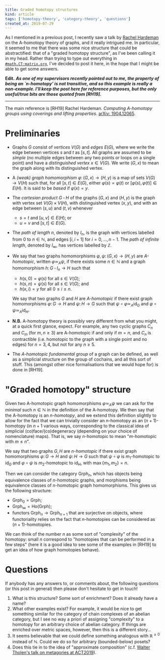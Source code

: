 ```yaml
---
title: Graded homotopy structures
kind: article
tags: ['homotopy-theory', 'category-theory', 'questions']
created_at: 2019-07-29
---
```


As I mentioned in a previous post, I recently saw a talk by [Rachel Hardeman](http://math.ucalgary.ca/math_unitis/profiles/1-7046986) on the A-homotopy theory of graphs, and it really intrigued me. In particular, it seemed to me that there was some nice structure that could be abstractified: that of a "graded homotopy structure", as I've been calling it in my head. Rather than trying to type out everything in [`#math.CT:matrix.org`](https://www.matrix.to/#/#math.CT:matrix.org), I've decided to post it here, in the hope that I might be able to get some answers.

<!-- more -->

**Edit.** _**As one of my supervisors recently pointed out to me, the property of being an `$n$-homotopy' is not transitive, and so this example is really a non-example. I'll keep the post here for reference purposes, but the only useful/true bits are those quoted from \[RH19\].**_

---

The main reference is \[RH19\] Rachel Hardeman. _Computing A-homotopy groups using coverings and lifting properties_. [arXiv: 1904.12065](https://arxiv.org/abs/1904.12065).

# Preliminaries

- Graphs $G$ consist of _vertices_ $V(G)$ and _edges_ $E(G)$, where we write the edge between vertices $s$ and $t$ as $[s,t]$. All graphs are assumed to be _simple_ (no multiple edges between any two points or loops on a single point) and have a _distinguished vertex_ $x\in V(G)$. We write $(G,x)$ to mean the graph along with its distinguished vertex.
- A _(weak) graph homomorphism_ $\varphi\colon (G,x)\to(H,y)$ is a map of sets $V(G)\to V(H)$ such that, for all $[s,t]\in E(G)$, either $\varphi(s)=\varphi(t)$ or $[\varphi(s),\varphi(t)]\in E(H)$. It is said to be _based_ if $\varphi(x)=y$.
- The _cartesian product_ $G\mathbin{\square} H$ of the graphs $(G,x)$ and $(H,y)$ is the graph with vertex set $V(G)\times V(H)$, with distinguished vertex $(x,y)$, and with an edge between $(s,u)$ and $(t,v)$ whenever
    + $s=t$ and $[u,v]\in E(H)$; or
    + $u=v$ and $[s,t]\in E(G)$.
- The _path of length $n$_, denoted by $I_n$, is the graph with vertices labelled from $0$ to $n\in\mathbb{N}$, and edges $[i,i+1]$ for $i=0,\ldots,n-1$. The _path of infinite length_, denoted by $I_\infty$, has vertices labelled by $\mathbb{Z}$.
- We say that two graphs homomorphisms $\varphi,\psi\colon(G,x)\to(H,y)$ are _A-homotopic_, written $\varphi\simeq_A\psi$, if there exists some $n\in\mathbb{N}$ and a graph homomorphism $h\colon G\mathbin{\square} I_n\to H$ such that
    + $h(s,0) = \varphi(s)$ for all $s\in V(G)$;
    + $h(s,n) = \psi(s)$ for all $s\in V(G)$; and
    + $h(x,i)=y$ for all $0\leqslant i\leqslant n$.
    
    We say that two graphs $G$ and $H$ are _A-homotopic_ if there exist graph homomorphisms $\varphi\colon G\to H$ and $\psi\colon H\to G$ such that $\psi\circ\varphi\simeq_A\operatorname{id}_G$ and $\varphi\circ\psi\simeq_A\operatorname{id}_H$.
- **N.B.** A-homotopy theory is possibly very different from what you might, at a quick first glance, expect. For example, any two cyclic graphs $C_n$ and $C_m$ (for $m,n\geqslant 3$) are A-homotopic if and only if $m=n$, and $C_n$ is contractible (i.e. homotopic to the graph with a single point and no edges) for $n=3,4$, but not for any $n\geqslant 5$.
- The _A-homotopic fundamental group_ of a graph can be defined, as well as a simplicial structure on the group of cochains, and all this sort of stuff. This (amongst other nice formalisations that we would hope for) is done in \[RH19\].

# "Graded homotopy" structure

Given two A-homotopic graph homomorphisms $\varphi\simeq_A\psi$ we can ask for the _minimal_ such $n\in\mathbb{N}$ in the definition of the A-homotopy. We then say that the A-homotopy is an _$n$-homotopy_, and we extend this definition slightly to allow for the fact that we can trivially consider an $n$-homotopy as an $(n+1)$-homotopy (in $n+1$ various ways, corresponding to the classical idea of simplicial (co)face/(co)degeneracy (depending on your choice of nomenclature) maps). That is, we say $n$-homotopic to mean "$m$-homotopic with $m\leqslant n$".

We say that two graphs $G,H$ are _$n$-homotopic_ if there exist graph homomorphisms $\varphi\colon G\to H$ and $\psi\colon H\to G$ such that $\psi\circ\varphi$ is $m_1$-homotopic to $\operatorname{id}_G$ and $\varphi\circ\psi$ is $m_2$-homotopic to $\operatorname{id}_H$, with $\operatorname{max}\{m_1,m_2\}=n$.

Then we can consider the category $\mathsf{Grph}_n$, which has objects being equivalence classes of $n$-homotopic graphs, and morphisms being equivalence classes of $n$-homotopic graph homomorphisms. This gives us the following structure:

- $\mathsf{Grph}_0 = \mathsf{Grph}$;
- $\mathsf{Grph}_\infty = \mathrm{Ho}(\mathsf{Grph})$;
- functors $\mathsf{Grph}_n \to \mathsf{Grph}_{n+1}$ that are surjective on objects, where functoriality relies on the fact that $n$-homotopies can be considered as $(n+1)$-homotopies.

We can think of the number $n$ as some sort of "complexity" of the homotopy: small $n$ correspond to "homotopies that can be performed in a few steps" (here it is a good idea to see some of the examples in \[RH19\] to get an idea of how graph homotopies behave).

# Questions

If anybody has any answers to, or comments about, the following questions (or this post in general) then please don't hesitate to get in touch!

1. What is this structure? Some sort of enrichment? Does it already have a name?
2. What other examples exist? For example, it would be nice to get something similar for the category of chain complexes of an abelian category, but I see no way a priori of assigning "complexity" to a homotopy for an arbitrary choice of abelian category. If things are enriched over metric spaces, however, then this is a different story...
3. It seems believable that we could define something analogous with $\mathbb{R}^{\geqslant0}$ instead of $\mathbb{N}$. Could we do so for arbitrary (bounded-below) posets?
4. Does this tie in to the idea of "approximate composition" (c.f. [Walter Tholen's talk on metagories at ACT2019](http://www.cs.ox.ac.uk/ACT2019/preproceedings/Walter%20Tholen%20Approximate%20composition%20(revised).pdf)).
